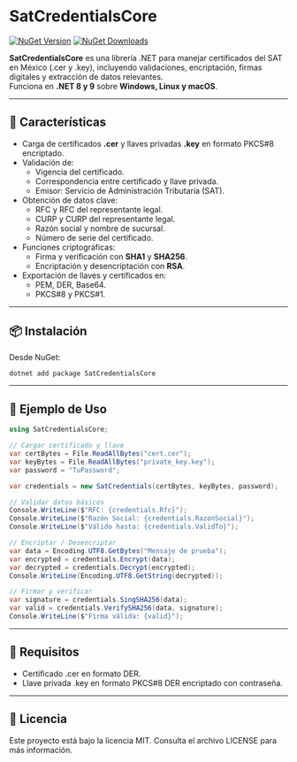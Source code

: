 # SatCredentialsCore

[![NuGet Version](https://img.shields.io/nuget/v/SatCredentialsCore.svg?style=flat&logo=nuget)](https://www.nuget.org/packages/SatCredentialsCore/)
[![NuGet Downloads](https://img.shields.io/nuget/dt/SatCredentialsCore.svg?style=flat&logo=nuget)](https://www.nuget.org/packages/SatCredentialsCore/)

**SatCredentialsCore** es una librería .NET para manejar certificados del SAT en México (.cer y .key), incluyendo validaciones, encriptación, firmas digitales y extracción de datos relevantes.  
Funciona en **.NET 8 y 9** sobre **Windows, Linux y macOS**.

---

## 🚀 Características

- Carga de certificados **.cer** y llaves privadas **.key** en formato PKCS#8 encriptado.
- Validación de:
    - Vigencia del certificado.
    - Correspondencia entre certificado y llave privada.
    - Emisor: Servicio de Administración Tributaria (SAT).
- Obtención de datos clave:
    - RFC y RFC del representante legal.
    - CURP y CURP del representante legal.
    - Razón social y nombre de sucursal.
    - Número de serie del certificado.
- Funciones criptográficas:
    - Firma y verificación con **SHA1** y **SHA256**.
    - Encriptación y desencriptación con **RSA**.
- Exportación de llaves y certificados en:
    - PEM, DER, Base64.
    - PKCS#8 y PKCS#1.

---

## 📦 Instalación

Desde NuGet:

```bash
dotnet add package SatCredentialsCore
```

---

## 🔑 Ejemplo de Uso

```csharp
using SatCredentialsCore;

// Cargar certificado y llave
var certBytes = File.ReadAllBytes("cert.cer");
var keyBytes = File.ReadAllBytes("private_key.key");
var password = "TuPassword";

var credentials = new SatCredentials(certBytes, keyBytes, password);

// Validar datos básicos
Console.WriteLine($"RFC: {credentials.Rfc}");
Console.WriteLine($"Razón Social: {credentials.RazonSocial}");
Console.WriteLine($"Válido hasta: {credentials.ValidTo}");

// Encriptar / Desencriptar
var data = Encoding.UTF8.GetBytes("Mensaje de prueba");
var encrypted = credentials.Encrypt(data);
var decrypted = credentials.Decrypt(encrypted);
Console.WriteLine(Encoding.UTF8.GetString(decrypted));

// Firmar y verificar
var signature = credentials.SingSHA256(data);
var valid = credentials.VerifySHA256(data, signature);
Console.WriteLine($"Firma válida: {valid}");
```

---

## 📂 Requisitos
- Certificado .cer en formato DER.
- Llave privada .key en formato PKCS#8 DER encriptado con contraseña.


---

## 📜 Licencia
Este proyecto está bajo la licencia MIT.
Consulta el archivo LICENSE para más información.